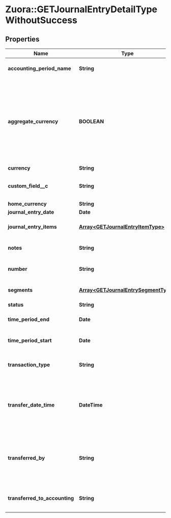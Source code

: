 # Zuora::GETJournalEntryDetailTypeWithoutSuccess

## Properties
Name | Type | Description | Notes
------------ | ------------- | ------------- | -------------
**accounting_period_name** | **String** | Name of the accounting period that the journal entry belongs to.  | [optional] 
**aggregate_currency** | **BOOLEAN** | Returns true if the journal entry is aggregating currencies. That is, if the journal entry was created when the &#x60;Aggregate transactions with different currencies during a JournalRun&#x60; setting was configured to \&quot;Yes\&quot;. Otherwise, returns &#x60;false&#x60;.  | [optional] 
**currency** | **String** | Currency used.  | [optional] 
**custom_field__c** | **String** | Any custom fields defined for this object. The custom field name is case-sensitive.  | [optional] 
**home_currency** | **String** | Home currency used.  | [optional] 
**journal_entry_date** | **Date** | Date of the journal entry.  | [optional] 
**journal_entry_items** | [**Array&lt;GETJournalEntryItemType&gt;**](GETJournalEntryItemType.md) | Key name that represents the list of journal entry items.  | [optional] 
**notes** | **String** | Additional information about this record. Character limit: 2,000  | [optional] 
**number** | **String** | Journal entry number in the format JE-00000001.  | [optional] 
**segments** | [**Array&lt;GETJournalEntrySegmentType&gt;**](GETJournalEntrySegmentType.md) | List of segments that apply to the summary journal entry.  | [optional] 
**status** | **String** | Status of journal entry.  | [optional] 
**time_period_end** | **Date** | End date of time period included in the journal entry.  | [optional] 
**time_period_start** | **Date** | Start date of time period included in the journal entry.  | [optional] 
**transaction_type** | **String** | Transaction type of the transactions included in the summary journal entry.  | [optional] 
**transfer_date_time** | **DateTime** | Date and time that transferredToAccounting was changed to &#x60;Yes&#x60;. This field is returned only when transferredToAccounting is &#x60;Yes&#x60;. Otherwise, this field is &#x60;null&#x60;.  | [optional] 
**transferred_by** | **String** | User ID of the person who changed transferredToAccounting to &#x60;Yes&#x60;. This field is returned only when transferredToAccounting is &#x60;Yes&#x60;. Otherwise, this field is &#x60;null&#x60;.  | [optional] 
**transferred_to_accounting** | **String** | Status shows whether the journal entry has been transferred to an accounting system.  | [optional] 


